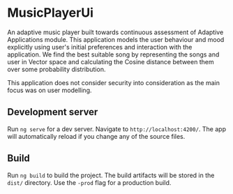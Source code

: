 # MusicPlayerUi

An adaptive music player built towards continuous assessment of Adaptive Applications module. This application models the user behaviour and mood explicitly using user's initial preferences and interaction with the application. We find the best suitable song by representing the songs and user in Vector space and calculating the Cosine distance between them over some probability distribution.

This application does not consider security into consideration as the main focus was on user modelling. 

## Development server

Run `ng serve` for a dev server. Navigate to `http://localhost:4200/`. The app will automatically reload if you change any of the source files.

## Build

Run `ng build` to build the project. The build artifacts will be stored in the `dist/` directory. Use the `-prod` flag for a production build.



